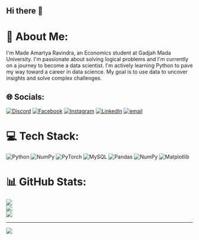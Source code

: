 ## Hi there 👋

# 💫 About Me:
I'm Made Amartya Ravindra, an Economics student at Gadjah Mada University. I'm passionate about solving logical problems and I'm currently on a journey to become a data scientist. I'm actively learning Python to pave my way toward a career in data science. My goal is to use data to uncover insights and solve complex challenges.


## 🌐 Socials:
[![Discord](https://img.shields.io/badge/Discord-%237289DA.svg?logo=discord&logoColor=white)](https://discord.gg/wimbow) [![Facebook](https://img.shields.io/badge/Facebook-%231877F2.svg?logo=Facebook&logoColor=white)](https://web.facebook.com/amartya.ravindra.9/) [![Instagram](https://img.shields.io/badge/Instagram-%23E4405F.svg?logo=Instagram&logoColor=white)](https://www.instagram.com/amartya_ravindra/) [![LinkedIn](https://img.shields.io/badge/LinkedIn-%230077B5.svg?logo=linkedin&logoColor=white)](https://www.linkedin.com/in/made-amartya-ravindra-218a88376/) [![email](https://img.shields.io/badge/Email-D14836?logo=gmail&logoColor=white)](mailto:amartya.ravindra@gmail.com) 

# 💻 Tech Stack:
![Python](https://img.shields.io/badge/python-3670A0?style=for-the-badge&logo=python&logoColor=ffdd54) ![NumPy](https://img.shields.io/badge/numpy-%23013243.svg?style=for-the-badge&logo=numpy&logoColor=white) ![PyTorch](https://img.shields.io/badge/PyTorch-%23EE4C2C.svg?style=for-the-badge&logo=PyTorch&logoColor=white) ![MySQL](https://img.shields.io/badge/mysql-4479A1.svg?style=for-the-badge&logo=mysql&logoColor=white) ![Pandas](https://img.shields.io/badge/pandas-%23150458.svg?style=for-the-badge&logo=pandas&logoColor=white) ![NumPy](https://img.shields.io/badge/numpy-%23013243.svg?style=for-the-badge&logo=numpy&logoColor=white) ![Matplotlib](https://img.shields.io/badge/Matplotlib-%23ffffff.svg?style=for-the-badge&logo=Matplotlib&logoColor=black)
# 📊 GitHub Stats:
![](https://github-readme-stats.vercel.app/api?username=bofisch&theme=blue-green&hide_border=false&include_all_commits=true&count_private=false)<br/>
![](https://nirzak-streak-stats.vercel.app/?user=bofisch&theme=blue-green&hide_border=false)<br/>
![](https://github-readme-stats.vercel.app/api/top-langs/?username=bofisch&theme=blue-green&hide_border=false&include_all_commits=true&count_private=false&layout=compact)

---
[![](https://visitcount.itsvg.in/api?id=bofisch&icon=2&color=1)](https://visitcount.itsvg.in)

<!-- Proudly created with GPRM ( https://gprm.itsvg.in ) -->
